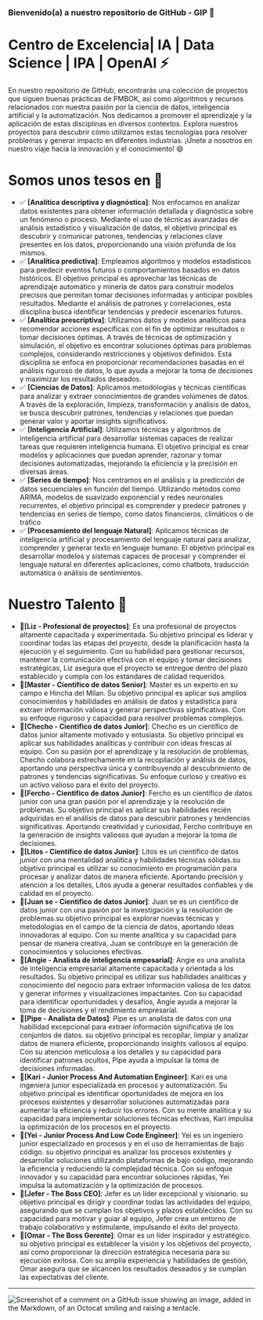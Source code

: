 ### Bienvenido(a) a nuestro repositorio de GitHub - GIP 👋

# Centro de Excelencia| IA | Data Science | IPA | OpenAI ⚡

En nuestro repositorio de GitHub, encontrarás una colección de proyectos que siguen buenas prácticas de PMBOK, así como algoritmos y recursos relacionados con nuestra pasión por la ciencia de datos, inteligencia artificial y la automatización. Nos dedicamos a promover el aprendizaje y la aplicación de estas disciplinas en diversos contextos. Explora nuestros proyectos para descubrir cómo utilizamos estas tecnologías para resolver problemas y generar impacto en diferentes industrias. ¡Únete a nosotros en nuestro viaje hacia la innovación y el conocimiento! 😄

# Somos unos tesos en 🤤

- ✅ **[Analítica  descriptiva y diagnóstica]**: Nos enfocamos en analizar datos existentes para obtener información detallada y diagnóstica sobre un fenómeno o proceso. Mediante el uso de técnicas avanzadas de análisis estadístico y visualización de datos, el  objetivo principal es descubrir y comunicar patrones, tendencias y relaciones clave presentes en los datos, proporcionando una visión profunda de los mismos.
- ✅ **[Analítica predictiva]**: Empleamos algoritmos y modelos estadísticos para predecir eventos futuros o comportamientos basados en datos históricos. El objetivo principal es aprovechar las técnicas de aprendizaje automático y minería de datos para construir modelos precisos que permitan tomar decisiones informadas y anticipar posibles resultados. Mediante el análisis de patrones y correlaciones, esta disciplina busca identificar tendencias y predecir escenarios futuros.
- ✅ **[Analítica prescriptiva]**: Utilizamos datos y modelos analíticos para recomendar acciones específicas con el fin de optimizar resultados o tomar decisiones óptimas. A través de técnicas de optimización y simulación, el objetivo es encontrar soluciones óptimas para problemas complejos, considerando restricciones y objetivos definidos. Esta disciplina se enfoca en proporcionar recomendaciones basadas en el análisis riguroso de datos, lo que ayuda a mejorar la toma de decisiones y maximizar los resultados deseados.
- ✅ **[Ciencias de Datos]**: Aplicamos metodologías y técnicas científicas para analizar y extraer conocimientos de grandes volúmenes de datos. A través de la exploración, limpieza, transformación y análisis de datos, se busca descubrir patrones, tendencias y relaciones que puedan generar valor y aportar insights significativos.
- ✅ **[Inteligencia Artificial]**: Utilizamos técnicas y algoritmos de inteligencia artificial para desarrollar sistemas capaces de realizar tareas que requieren inteligencia humana. El objetivo principal es crear modelos y aplicaciones que puedan aprender, razonar y tomar decisiones automatizadas, mejorando la eficiencia y la precisión en diversas áreas.
- ✅ **[Series de tiempo]**: Nos centramos en el análisis y la predicción de datos secuenciales en función del tiempo. Utilizando métodos como ARIMA, modelos de suavizado exponencial y redes neuronales recurrentes, el objetivo principal es comprender y predecir patrones y tendencias en series de tiempo, como datos financieros, climáticos o de tráfico
- ✅ **[Procesamiento del lenguaje Natural]**: Aplicamos técnicas de inteligencia artificial y procesamiento del lenguaje natural para analizar, comprender y generar texto en lenguaje humano. El objetivo principal es desarrollar modelos y sistemas capaces de procesar y comprender el lenguaje natural en diferentes aplicaciones, como chatbots, traducción automática o análisis de sentimientos.

# Nuestro Talento 🌱

- **🧠[Liz - Profesional de proyectos]**: Es una profesional de proyectos altamente capacitada y experimentada.  Su objetivo principal es liderar y coordinar todas las etapas del proyecto, desde la planificación hasta la ejecución y el seguimiento. Con su habilidad para gestionar recursos, mantener la comunicación efectiva con el equipo y tomar decisiones estratégicas, Liz asegura que el proyecto se entregue dentro del plazo establecido y cumpla con los estándares de calidad requeridos.
- **🧠[Master - Cientifico de datos Senior]**: Master es un experto en su campo e Hincha del Milan. Su objetivo principal es aplicar sus amplios conocimientos y habilidades en análisis de datos y estadística para extraer información valiosa y generar perspectivas significativas. Con su enfoque riguroso y capacidad para resolver problemas complejos.
- **🧠[Checho - Cientifico de datos Junior]**:  Checho es un científico de datos junior altamente motivado y entusiasta. Su objetivo principal es aplicar sus habilidades analíticas y contribuir con ideas frescas al equipo. Con su pasión por el aprendizaje y la resolución de problemas, Checho colabora estrechamente en la recopilación y análisis de datos, aportando una perspectiva única y contribuyendo al descubrimiento de patrones y tendencias significativas. Su enfoque curioso y creativo es un activo valioso para el éxito del proyecto.
- **🧠[Fercho - Cientifico de datos Junior]**: Fercho es un científico de datos junior con una gran pasión por el aprendizaje y la resolución de problemas. Su objetivo principal es aplicar sus habilidades recién adquiridas en el análisis de datos para descubrir patrones y tendencias significativas. Aportando creatividad y curiosidad, Fercho contribuye en la generación de insights valiosos que ayudan a mejorar la toma de decisiones.
- **🧠[Litos - Cientifico de datos Junior]**: Litos es un científico de datos junior con una mentalidad analítica y habilidades técnicas sólidas.su objetivo principal es utilizar su conocimiento en programación para procesar y analizar datos de manera eficiente. Aportando precisión y atención a los detalles, Litos ayuda a generar resultados confiables y de calidad en el proyecto.
- **🧠[Juan se - Cientifico de datos Junior]**: Juan se es un científico de datos junior con una pasión por la investigación y la resolución de problemas.su objetivo principal es explorar nuevas técnicas y metodologías en el campo de la ciencia de datos, aportando ideas innovadoras al equipo. Con su mente analítica y su capacidad para pensar de manera creativa, Juan se contribuye en la generación de conocimientos y soluciones efectivas.
- **🧠[Angie - Analista de inteligencia empesarial]**: Angie es una analista de inteligencia empresarial altamente capacitada y orientada a los resultados. Su objetivo principal es utilizar sus habilidades analíticas y conocimiento del negocio para extraer información valiosa de los datos y generar informes y visualizaciones impactantes. Con su capacidad para identificar oportunidades y desafíos, Angie ayuda a mejorar la toma de decisiones y el rendimiento empresarial.
- **🧠[Pipe - Analista de Datos]**: Pipe es un analista de datos con una habilidad excepcional para extraer información significativa de los conjuntos de datos. su objetivo principal es recopilar, limpiar y analizar datos de manera eficiente, proporcionando insights valiosos al equipo. Con su atención meticulosa a los detalles y su capacidad para identificar patrones ocultos, Pipe ayuda a impulsar la toma de decisiones informadas.
- **🧠[Kari - Junior Process And Automation Engineer]**: Kari es una ingeniera junior especializada en procesos y automatización. Su objetivo principal es identificar oportunidades de mejora en los procesos existentes y desarrollar soluciones automatizadas para aumentar la eficiencia y reducir los errores. Con su mente analítica y su capacidad para implementar soluciones técnicas efectivas, Kari impulsa la optimización de los procesos en el proyecto.
- **🧠[Yei - Junior Process And Low Code Engineer]**: Yei es un ingeniero junior especializado en procesos y en el uso de herramientas de bajo código. su objetivo principal es analizar los procesos existentes y desarrollar soluciones utilizando plataformas de bajo código, mejorando la eficiencia y reduciendo la complejidad técnica. Con su enfoque innovador y su capacidad para encontrar soluciones rápidas, Yei impulsa la automatización y la optimización de procesos.
- **🧠[Jefer - The Boss CEO]**: Jefer es un líder excepcional y visionario. su objetivo principal es dirigir y coordinar todas las actividades del equipo, asegurando que se cumplan los objetivos y plazos establecidos. Con su capacidad para motivar y guiar al equipo, Jefer crea un entorno de trabajo colaborativo y estimulante, impulsando el éxito del proyecto.
- **🧠[Omar - The Boss Gerente]**: Omar es un líder inspirador y estratégico. su objetivo principal es establecer la visión y los objetivos del proyecto, así como proporcionar la dirección estratégica necesaria para su ejecución exitosa. Con su amplia experiencia y habilidades de gestión, Omar asegura que se alcancen los resultados deseados y se cumplan las expectativas del cliente.

-------------------------------
![Screenshot of a comment on a GitHub issue showing an image, added in the Markdown, of an Octocat smiling and raising a tentacle.](https://myoctocat.com/assets/images/base-octocat.svg)
